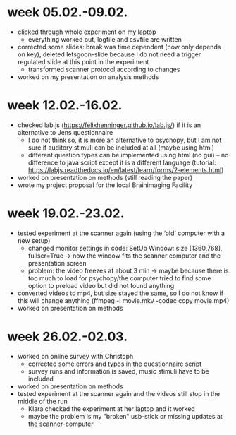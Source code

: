# week 05.02.-09.02.
- clicked through whole experiment on my laptop
  - everything worked out, logfile and csvfile are written
- corrected some slides: break was time dependent (now only depends on key), deleted letsgoon-slide because I do not need a trigger regulated slide at this point in the experiment
  - transformed scanner protocol according to changes
- worked on my presentation on analysis methods

# week 12.02.-16.02.
- checked lab.js (https://felixhenninger.github.io/lab.js/) if it is an alternative to Jens questionnaire
  - I do not think so, it is more an alternative to psychopy, but I am not sure if auditory stimuli can be included at all (maybe using html)
  - different question types can be implemented using html (no gui) – no difference to java script except it is a different language (tutorial: https://labjs.readthedocs.io/en/latest/learn/forms/2-elements.html) 
- worked on presentation on methods (still reading the paper)
- wrote my project proposal for the local Brainimaging Facility 

# week 19.02.-23.02.
- tested experiment at the scanner again (using the ‘old’ computer with a new setup)
  - changed monitor settings in code: SetUp Window: size [1360,768], fullscr=True → now the window fits the scanner computer and the presentation screen
  - problem: the video freezes at about 3 min → maybe because there is too much to load for psychopy/the computer 
tried to find some option to preload video but did not found anything 
- converted videos to mp4, but size stayed the same, so I do not know if this will change anything (ffmpeg -i movie.mkv -codec copy movie.mp4)
- worked on presentation on methods

# week 26.02.-02.03.
- worked on online survey with Christoph
  - corrected some errors and typos in the questionnaire script
  - survey runs and information is saved, music stimuli have to be included
- worked on presentation on methods
- tested experiment at the scanner again and the videos still stop in the middle of the run
  - Klara checked the experiment at her laptop and it worked
  - maybe the problem is my "broken" usb-stick or missing updates at the scanner-computer

